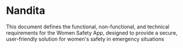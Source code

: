 # Nandita
This document defines the functional, non-functional, and technical requirements for the Women Safety App, designed to provide a secure, user-friendly solution for women's safety in emergency situations

